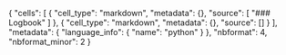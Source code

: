 {
 "cells": [
  {
   "cell_type": "markdown",
   "metadata": {},
   "source": [
    "### Logbook"
   ]
  },
  {
   "cell_type": "markdown",
   "metadata": {},
   "source": []
  }
 ],
 "metadata": {
  "language_info": {
   "name": "python"
  }
 },
 "nbformat": 4,
 "nbformat_minor": 2
}
